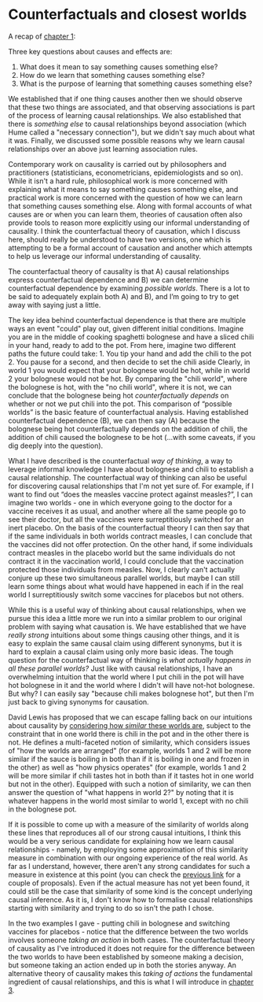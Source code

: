 # Counterfactuals and closest worlds

A recap of [chapter 1](/causality/01_three_questions): 

Three key questions about causes and effects are:
 1. What does it mean to say something causes something else?
 2. How do we learn that something causes something else?
 3. What is the purpose of learning that something causes something else?

We established that if one thing causes another then we should observe that these two things are associated, and that observing associations is part of the process of learning causal relationships. We also established that there is *something else* to causal relationships beyond association (which Hume called a "necessary connection"), but we didn't say much about what it was. Finally, we discussed some possible reasons why we learn causal relationships over an above just learning association rules.

Contemporary work on causality is carried out by philosophers and practitioners (statisticians, econometricians, epidemiologists and so on). While it isn't a hard rule, philosophical work is more concerned with explaining what it means to say something causes something else, and practical work is more concerned with the question of how we can learn that something causes something else. Along with formal accounts of what causes are or when you can learn them, theories of causation often also provide tools to reason more explicitly using our informal understanding of causality. I think the counterfactual theory of causation, which I discuss here, should really be understood to have two versions, one which is attempting to be a formal account of causation and another which attempts to help us leverage our informal understanding of causality.

The counterfactual theory of causality is that A) causal relationships express counterfactual dependence and B) we can determine counterfactual dependence by examining *possible worlds*. There is a lot to be said to adequately explain both A) and B), and I’m going to try to get away with saying just a little.

The key idea behind counterfactual dependence is that there are multiple ways an event "could" play out, given different initial conditions. Imagine you are in the middle of cooking spaghetti bolognese and have a sliced chili in your hand, ready to add to the pot. From here, imagine two different paths the future could take:
    1. You tip your hand and add the chili to the pot
    2. You pause for a second, and then decide to set the chili aside
Clearly, in world 1 you would expect that your bolognese would be hot, while in world 2 your bolognese would not be hot. By comparing the "chili world", where the bolognese is hot, with the "no chili world", where it is not, we can conclude that the bolognese being hot *counterfactually depends* on whether or not we put chili into the pot. This comparison of “possible worlds” is the basic feature of counterfactual analysis. Having established counterfactual dependence (B), we can then say (A) because the bolognese being hot counterfactually depends on the addition of chili, the addition of chili caused the bolognese to be hot (...with some caveats, if you dig deeply into the question).

What I have described is the counterfactual *way of thinking*, a way to leverage informal knowledge I have about bolognese and chili to establish a causal relationship. The counterfactual way of thinking can also be useful for discovering causal relationships that I'm not yet sure of. For example, if I want to find out “does the measles vaccine protect against measles?”, I can imagine two worlds - one in which everyone going to the doctor for a vaccine receives it as usual, and another where all the same people go to see their doctor, but all the vaccines were surreptitiously switched for an inert placebo. On the basis of the counterfactual theory I can then say that if the same individuals in both worlds contract measles, I can conclude that the vaccines did not offer protection. On the other hand, if some individuals contract measles in the placebo world but the same individuals do not contract it in the vaccination world, I could conclude that the vaccination protected those individuals from measles. Now, I clearly can't actually conjure up these two simultaneous parallel worlds, but maybe I can still learn some things about what would have happened in each if in the real world I surreptitiously switch some vaccines for placebos but not others.

While this is a useful way of thinking about causal relationships, when we pursue this idea a little more we run into a similar problem to our original problem with saying what causation is. We have established that we have *really strong* intuitions about some things causing other things, and it is easy to explain the same causal claim using different synonyms, but it is hard to explain a causal claim using only more basic ideas. The tough question for the counterfactual way of thinking is *what actually happens in all these parallel worlds?* Just like with causal relationships, I have an overwhelming intuition that the world where I put chili in the pot will have hot bolognese in it and the world where I didn't will have not-hot bolognese. But why? I can easily say "because chili makes bolognese hot", but then I'm just back to giving synonyms for causation.

David Lewis has proposed that we can escape falling back on our intuitions about causality by [considering how *similar* these worlds are](https://plato.stanford.edu/entries/causation-counterfactual/), subject to the constraint that in one world there is chili in the pot and in the other there is not. He defines a multi-faceted notion of similarity, which considers issues of "how the worlds are arranged" (for example, worlds 1 and 2 will be more similar if the sauce is boiling in both than if it is boiling in one and frozen in the other) as well as "how physics operates" (for example, worlds 1 and 2 will be more similar if chili tastes hot in both than if it tastes hot in one world but not in the other). Equipped with such a notion of similarity, we can then answer the question of "what happens in world 2?" by noting that it is whatever happens in the world most similar to world 1, except with no chili in the bolognese pot.

If it is possible to come up with a measure of the similarity of worlds along these lines that reproduces all of our strong causal intuitions, I think this would be a very serious candidate for explaining how we learn causal relationships - namely, by employing some approximation of this similarity measure in combination with our ongoing experience of the real world. As far as I understand, however, there aren't any strong candidates for such a measure in existence at this point (you can check the [previous link](https://plato.stanford.edu/entries/causation-counterfactual/) for a couple of proposals). Even if the actual measure has not yet been found, it could still be the case that similarity of some kind is the concept underlying causal inference. As it is, I don't know how to formalise causal relationships starting with similarity and trying to do so isn't the path I chose.

In the two examples I gave - putting chili in bolognese and switching vaccines for placebos - notice that the difference between the two worlds involves someone *taking an action* in both cases. The counterfactual theory of causality as I've introduced it does not require for the difference between the two worlds to have been established by someone making a decision, but someone taking an action ended up in both the stories anyway. An alternative theory of causality makes this *taking of actions* the fundamental ingredient of causal relationships, and this is what I will introduce in [chapter 3](/causality/03_interventions).
